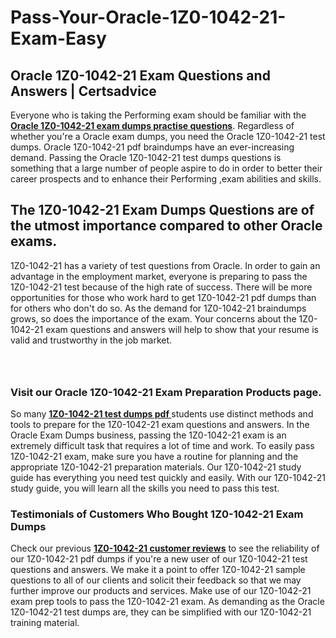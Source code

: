 # Pass-Your-Oracle-1Z0-1042-21-Exam-Easy
<h2><strong>Oracle 1Z0-1042-21 Exam Questions and Answers | Certsadvice</strong></h2> <p>Everyone who is taking the Performing exam should be familiar with the <a href="http://www.certsadvice.com/oracle/1z0-1042-21-practice-questions"><strong>Oracle 1Z0-1042-21 exam dumps practise questions</strong></a>. Regardless of whether you&#39;re a Oracle exam dumps, you need the Oracle 1Z0-1042-21 test dumps. Oracle 1Z0-1042-21 pdf braindumps have an ever-increasing demand. Passing the Oracle 1Z0-1042-21 test dumps questions is something that a large number of people aspire to do in order to better their career prospects and to enhance their Performing ,exam abilities and skills.</p> <h2><strong>The 1Z0-1042-21 Exam Dumps Questions are of the utmost importance compared to other Oracle exams.</strong></h2> <p>1Z0-1042-21 has a variety of test questions from Oracle. In order to gain an advantage in the employment market, everyone is preparing to pass the 1Z0-1042-21 test because of the high rate of success. There will be more opportunities for those who work hard to get 1Z0-1042-21 pdf dumps than for others who don&#39;t do so. As the demand for 1Z0-1042-21 braindumps grows, so does the importance of the exam. Your concerns about the 1Z0-1042-21 exam questions and answers will help to show that your resume is valid and trustworthy in the job market.</p> <p><a href="http://www.certsadvice.com/oracle/1z0-1042-21-practice-questions" style="display: block; padding: 1em 0; text-align: center; "><img alt="" src="https://1.bp.blogspot.com/-RUOr8Wn-CRk/YUYAxC8kcHI/AAAAAAAAAnw/F7BbdI3tw8QDj5z8iX0vQAioQzKiUxduwCLcBGAsYHQ/s0/unnamed.jpg" /></a></p> <h3><strong>Visit our Oracle 1Z0-1042-21 Exam Preparation Products page.</strong></h3> <p>So many <a href="http://www.certsadvice.com/oracle/1z0-1042-21-practice-questions"><strong>1Z0-1042-21 test dumps pdf </strong></a>students use distinct methods and tools to prepare for the 1Z0-1042-21 exam questions and answers. In the Oracle Exam Dumps business, passing the 1Z0-1042-21 exam is an extremely difficult task that requires a lot of time and work. To easily pass 1Z0-1042-21 exam, make sure you have a routine for planning and the appropriate 1Z0-1042-21 preparation materials. Our 1Z0-1042-21 study guide has everything you need test quickly and easily. With our 1Z0-1042-21 study guide, you will learn all the skills you need to pass this test.</p> <h3><strong>Testimonials of Customers Who Bought 1Z0-1042-21 Exam Dumps</strong></h3> <p>Check our previous <a href="http://www.certsadvice.com/oracle/1z0-1042-21-practice-questions"><strong>1Z0-1042-21 customer reviews</strong></a> to see the reliability of our 1Z0-1042-21 pdf dumps if you&#39;re a new user of our 1Z0-1042-21 test questions and answers. We make it a point to offer 1Z0-1042-21 sample questions to all of our clients and solicit their feedback so that we may further improve our products and services. Make use of our 1Z0-1042-21 exam prep tools to pass the 1Z0-1042-21 exam. As demanding as the Oracle 1Z0-1042-21 test dumps are, they can be simplified with our 1Z0-1042-21 training material.</p>
